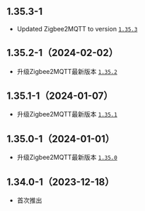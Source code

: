 ## 1.35.3-1
- Updated Zigbee2MQTT to version [`1.35.3`](https://github.com/Koenkk/zigbee2mqtt/releases/tag/1.35.3)

## 1.35.2-1（2024-02-02）

- 升级Zigbee2MQTT最新版本 [`1.35.2`](https://github.com/Koenkk/zigbee2mqtt/releases/tag/1.35.2)

## 1.35.1-1（2024-01-07）

- 升级Zigbee2MQTT最新版本 [`1.35.1`](https://github.com/Koenkk/zigbee2mqtt/releases/tag/1.35.1)

## 1.35.0-1（2024-01-01）

- 升级Zigbee2MQTT最新版本 [`1.35.0`](https://github.com/Koenkk/zigbee2mqtt/releases/tag/1.35.0)

## 1.34.0-1（2023-12-18）

- 首次推出